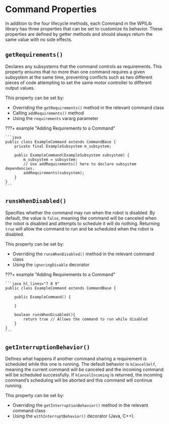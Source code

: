# Command Properties

In addition to the four lifecycle methods, each Command in the WPILib library has three properties that can be set to customize its behavior. These properties are defined by getter methods and should always return the same value with no side effects.

## `getRequirements()`

Declares any subsystems that the command controls as requirements. This property ensures that no more than one command requires a given subsystem at the same time, preventing conflicts such as two different pieces of code attempting to set the same motor controller to different output values.

This property can be set by:

- Overriding the `getRequirements()` method in the relevant command class
- Calling `addRequirements()` method
- Using the `requirements` vararg parameter

???+ example "Adding Requirements to a Command"

    ```java
    public class ExampleCommand extends CommandBase {
        private final ExampleSubsystem m_subsystem;

        public ExampleCommand(ExampleSubsystem subsystem) {
            m_subsystem = subsystem;
            // Use addRequirements() here to declare subsystem dependencies.
            addRequirements(subsystem);
        }
    }
    ```

## `runsWhenDisabled()`

Specifies whether the command may run when the robot is disabled. By default, the value is `false`, meaning the command will be canceled when the robot is disabled and attempts to schedule it will do nothing. Returning `true` will allow the command to run and be scheduled when the robot is disabled.

This property can be set by:

- Overriding the `runsWhenDisabled()` method in the relevant command class
- Using the `ignoringDisable` decorator

???+ example "Adding Requirements to a Command"

    ```java hl_lines="7 8 9"
    public class ExampleCommand extends CommandBase {

        public ExampleCommand() {
           
        }

        boolean runsWhenDisabled(){
            return true // Allows the command to run while disabled
        }
    }
    ```



## `getInterruptionBehavior()`

Defines what happens if another command sharing a requirement is scheduled while this one is running. The default behavior is `kCancelSelf`, meaning the current command will be canceled and the incoming command will be scheduled successfully. If `kCancelIncoming` is returned, the incoming command’s scheduling will be aborted and this command will continue running.

This property can be set by:

- Overriding the `getInterruptionBehavior()` method in the relevant command class
- Using the `withInterruptBehavior()` decorator (Java, C++).
